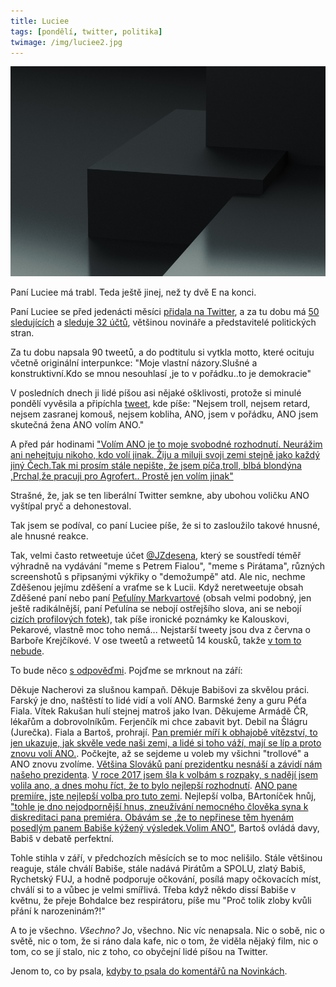 ```yaml
---
title: Luciee
tags: [pondělí, twitter, politika]
twimage: /img/luciee2.jpg
---
```


![cover](/img/luciee2.jpg)


Paní Luciee má trabl. Teda ještě jinej, než ty dvě E na konci. 

Paní Luciee se před jedenácti měsíci [přidala na Twitter](https://twitter.com/LucieZapi/with_replies), a za tu dobu má [50 sledujících](https://twitter.com/LucieZapi/followers) a [sleduje 32 účtů](https://twitter.com/LucieZapi/following), většinou novináře a představitelé politických stran.

Za tu dobu napsala 90 tweetů, a do podtitulu si vytkla motto, které ocituju včetně originální interpunkce: "Moje vlastní názory.Slušné a konstruktivní.Kdo se mnou nesouhlasí ,je to v pořádku..to je demokracie"

V posledních dnech ji lidé píšou asi nějaké ošklivosti, protože si minulé pondělí vyvěsila a připíchla [tweet](https://twitter.com/LucieZapi/status/1434966141890449412), kde píše: "Nejsem troll, nejsem retard, nejsem zasranej komouš, nejsem kobliha, ANO, jsem v pořádku, ANO jsem skutečná žena ANO volím ANO."

A před pár hodinami ["Volím ANO je to moje svobodné rozhodnutí. Neurážim ani nehejtuju nikoho, kdo volí jinak. Žiju a miluji svoji zemi stejně jako každý jiný Čech.Tak mi prosím stále nepište, že jsem píča,troll, blbá blondýna ,Prchal,že pracuji pro Agrofert.. Prostě jen volím jinak"](https://twitter.com/LucieZapi/status/1437150083838062593)

Strašné, že, jak se ten liberální Twitter semkne, aby ubohou voličku ANO vyštípal pryč a dehonestoval.

Tak jsem se podíval, co paní Luciee píše, že si to zasloužilo takové hnusné, ale hnusné reakce.

Tak, velmi často retweetuje účet [@JZdesena](https://twitter.com/JZdesena), který se soustředí téměř výhradně na vydávání "meme s Petrem Fialou", "meme s Pirátama", různých screenshotů s připsanými výkřiky o "demožumpě" atd. Ale nic, nechme Zděšenou jejímu zděšení a vraťme se k Lucii. Když neretweetuje obsah Zděšené paní nebo paní [Peťulíny Markvartové](https://twitter.com/PeulnaMarkvart1) (obsah velmi podobný, jen ještě radikálnější, paní Peťulína se nebojí ostřejšího slova, ani se nebojí [cizích profilových fotek](http://alvanista.com/tag/kelly-jean?locale=en)), tak píše ironické poznámky ke Kalouskovi, Pekarové, vlastně moc toho nemá... Nejstarší tweety jsou dva z června o Barboře Krejčíkové. V ose tweetů a retweetů 14 kousků, takže [v tom to nebude](https://twitter.com/LucieZapi).

To bude něco [s odpověďmi](https://twitter.com/LucieZapi/with_replies). Pojďme se mrknout na září:

Děkuje Nacherovi za slušnou kampaň. Děkuje Babišovi za skvělou práci. Farský je dno, naštěstí to lidé vidí a volí ANO. Barmské ženy a guru Péťa Fiala. Vítek Rakušan hulí stejnej matroš jako Ivan. Děkujeme Armádě ČR, lékařům a dobrovolníkům. Ferjenčík mi chce zabavit byt. Debil na Šlágru (Jurečka). Fiala a Bartoš, prohrají. [Pan premiér míří k obhajobě vítězství, to jen ukazuje, jak skvěle vede naši zemi, a lidé si toho váží, mají se líp a proto znovu volí ANO.](https://twitter.com/LucieZapi/status/1435124129909313538). Počkejte, až se sejdeme u voleb my všichni "trollové" a ANO znovu zvolíme. [Většina Slováků paní prezidentku nesnáší a závidí nám našeho prezidenta](https://twitter.com/LucieZapi/status/1434813771294380033). [V roce 2017 jsem šla k volbám s rozpaky, s nadějí jsem volila ano, a dnes mohu říct, že to bylo nejlepší rozhodnutí](https://twitter.com/LucieZapi/status/1434614419745644548). [ANO pane premiíre, jste nejlepší volba pro tuto zemi](https://twitter.com/LucieZapi/status/1434604215507300354). Nejlepší volba, BArtoníček hnůj, ["tohle je dno nejodpornější hnus, zneužívání nemocného člověka syna k diskreditaci pana premiéra. Obávám se ,že to nepřinese těm hyenám posedlým panem Babiše kýžený výsledek.Volim ANO"](https://twitter.com/LucieZapi/status/1433419704832458753), Bartoš ovládá davy, Babiš v debatě perfektní.

Tohle stihla v září, v předchozích měsících se to moc nelišilo. Stále většinou reaguje, stále chválí Babiše, stále nadává Pirátům a SPOLU, zlatý Babiš, Rychetský FUJ, a hodně podporuje očkování, posílá mapy očkovacích míst, chválí si to a vůbec je velmi smířlivá. Třeba když někdo dissí Babiše v květnu, že přeje Bohdalce bez respirátoru, píše mu "Proč tolik zloby kvůli přání k narozeninám?!"

A to je všechno. _Všechno?_ Jo, všechno. Nic víc nenapsala. Nic o sobě, nic o světě, nic o tom, že si ráno dala kafe, nic o tom, že viděla nějaký film, nic o tom, co se jí stalo, nic z toho, co obyčejní lidé píšou na Twitter.

Jenom to, co by psala, [kdyby to psala do komentářů na Novinkách](https://twitter.com/adent/status/1434461013118754818).